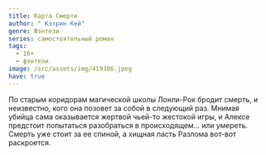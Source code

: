 ```yaml
---
title: Карта Смерти
author: " Кэтрин Кей"
genre: Фэнтези
series: самостоятельный роман
tags:
  - 16+
  - фэнтези
image: /src/assets/img/419306.jpeg
have: true
---
```

По старым коридорам магической школы Лонли-Рок бродит смерть, и неизвестно, кого она позовет за собой в следующий раз. Мнимая убийца сама оказывается жертвой чьей-то жестокой игры, и Алексе предстоит попытаться разобраться в происходящем… или умереть. Смерть уже стоит за ее спиной, а хищная пасть Разлома вот-вот раскроется.
